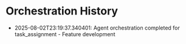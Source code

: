 # Orchestration History

- 2025-08-02T23:19:37.340401: Agent orchestration completed for task_assignment - Feature development
